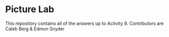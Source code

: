 # Picture Lab
This repository contains all of the answers up to Activity 9.
Contributors are Caleb Berg & Edmon Snyder
